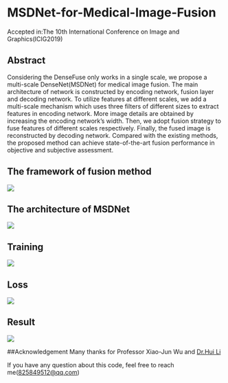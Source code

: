 # MSDNet-for-Medical-Image-Fusion
Accepted in:The 10th International Conference on Image and Graphics(ICIG2019)

## Abstract
Considering the DenseFuse only works in a single scale, we propose a multi-scale DenseNet(MSDNet) for medical image fusion. The main architecture of network is constructed by encoding network, fusion layer and decoding network. To utilize features at different scales, we add a multi-scale mechanism which uses three filters of different sizes to extract features in encoding network. More image details are obtained by increasing the encoding network’s width. Then, we adopt fusion strategy to fuse features of different scales respectively. Finally, the fused image is reconstructed by decoding network. Compared with the existing methods, the proposed method can achieve state-of-the-art fusion performance in objective and subjective assessment.

## The framework of fusion method
<img src="https://github.com/songxujay/MSDNet-for-Medical-Image-Fusion/blob/master/figures/framework.png">

## The architecture of MSDNet
<img src="https://github.com/songxujay/MSDNet-for-Medical-Image-Fusion/blob/master/figures/MSDNet.png">

## Training
<img src="https://github.com/songxujay/MSDNet-for-Medical-Image-Fusion/blob/master/figures/train.png">

## Loss
<img src="https://github.com/songxujay/MSDNet-for-Medical-Image-Fusion/blob/master/figures/compareLoss.png">

## Result
<img src="https://github.com/songxujay/MSDNet-for-Medical-Image-Fusion/blob/master/figures/result.png">

##Acknowledgement
Many thanks for Professor Xiao-Jun Wu and [Dr.Hui Li](https://github.com/hli1221)


If you have any question about this code, feel free to reach me(825849512@qq.com)
